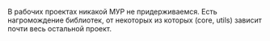 
В рабочих проектах никакой МУР не придерживаемся. Есть нагромождение библиотек, от некоторых из которых (сore, utils) зависит почти весь остальной проект.